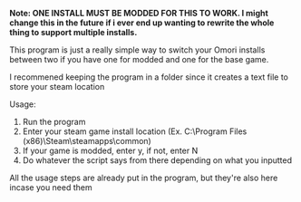 **Note: ONE INSTALL MUST BE MODDED FOR THIS TO WORK. I might change this in the future if i ever end up wanting to rewrite the whole thing to support multiple installs.**

This program is just a really simple way to switch your Omori installs between two if you have one for modded and one for the base game.

I recommened keeping the program in a folder since it creates a text file to store your steam location

Usage: 
1. Run the program
2. Enter your steam game install location (Ex. C:\Program Files (x86)\Steam\steamapps\common)
3. If your game is modded, enter y, if not, enter N
4. Do whatever the script says from there depending on what you inputted

All the usage steps are already put in the program, but they're also here incase you need them


